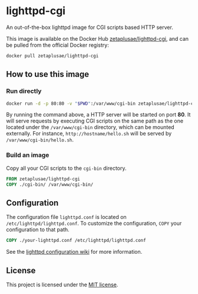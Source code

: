 # lighttpd-cgi

An out-of-the-box lighttpd image for CGI scripts based HTTP server.

This image is available on the Docker Hub [zetaplusae/lighttpd-cgi](https://hub.docker.com/repository/docker/zetaplusae/lighttpd-cgi), and can be pulled from the official Docker registry:

```sh
docker pull zetaplusae/lighttpd-cgi
```

## How to use this image

### Run directly

```sh
docker run -d -p 80:80 -v "$PWD":/var/www/cgi-bin zetaplusae/lighttpd-cgi
```

By running the command above, a HTTP server will be started on port **80**. It will serve requests by executing CGI scripts on the same path as the one located under the `/var/www/cgi-bin` directory, which can be mounted externally. For instance, `http://hostname/hello.sh` will be served by `/var/www/cgi-bin/hello.sh`.

### Build an image

Copy all your CGI scripts to the `cgi-bin` directory.

```Dockerfile
FROM zetaplusae/lighttpd-cgi
COPY ./cgi-bin/ /var/www/cgi-bin/
```

## Configuration

The configuration file `lighttpd.conf` is located on `/etc/lighttpd/lighttpd.conf`. To customize the configuration, `COPY` your configuration to that path.

```Dockerfile
COPY ./your-lighttpd.conf /etc/lighttpd/lighttpd.conf
```

See the [lighttpd configuration wiki](https://redmine.lighttpd.net/projects/lighttpd/wiki/TutorialConfiguration) for more information.

## License

This project is licensed under the [MIT license](./LICENSE).
